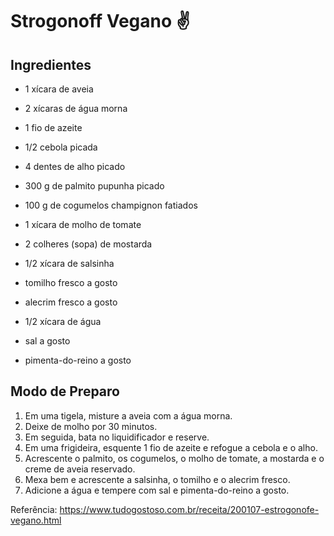 # Strogonoff  Vegano :v: 



## Ingredientes 

- 1 xícara de aveia

- 2 xícaras de água morna

- 1 fio de azeite

- 1/2 cebola picada

- 4 dentes de alho picado

- 300 g de palmito pupunha picado

- 100 g de cogumelos champignon fatiados

- 1 xícara de molho de tomate

- 2 colheres (sopa) de mostarda

- 1/2 xícara de salsinha

- tomilho fresco a gosto

- alecrim fresco a gosto

- 1/2 xícara de água

- sal a gosto

- pimenta-do-reino a gosto

  

## Modo de Preparo



1. Em uma tigela, misture a aveia com a água morna.
2. Deixe de molho por 30 minutos.
3. Em seguida, bata no liquidificador e reserve.
4. Em uma frigideira, esquente 1 fio de azeite e refogue a cebola e o alho.
5. Acrescente o palmito, os cogumelos, o molho de tomate, a mostarda e o creme de aveia reservado.
6. Mexa bem e acrescente a salsinha, o tomilho e o alecrim fresco.
7. Adicione a água e tempere com sal e pimenta-do-reino a gosto.

Referência: https://www.tudogostoso.com.br/receita/200107-estrogonofe-vegano.html
